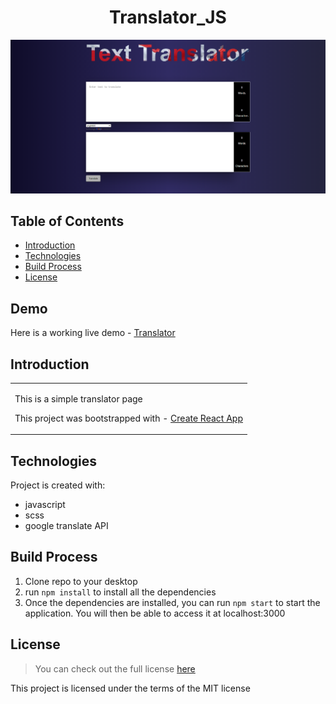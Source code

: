 <h1 align='center'>Translator_JS</h1>
<p align='center'><img src='https://github.com/dulko-dev/translator_js/blob/master/image/FireShot%20Capture%20098%20-%20Language%20translator%20-%20localhost.png' alt='translator' title='translator_js' /></p>

## Table of Contents
- [Introduction](#introduction)
- [Technologies](#technologies)
- [Build Process](#build-process)
- [License](#license)

<h2>Demo</h2>
<p>Here is a working live demo - <a target='_blanket' href='https://dulko-translator-js.netlify.app/' <p>Translator</p> </a></p>

## Introduction
  <table>
    <tr>
      <td>
        <p>This is a simple translator page</p>
        <p>This project was bootstrapped with - <a href='https://github.com/facebook/create-react-app' <p>Create React App </p></a></p>
      </td>
    </tr>
  </table>
  
## Technologies
Project is created with:
<ul>
  <li>javascript</li>
  <li>scss</li>
  <li>google translate API</li>
  </ul>

## Build Process
<ol>
  <li>Clone repo to your desktop</li>
  <li>run <code>npm install</code> to install all the dependencies 
  <li>Once the dependencies are installed, you can run <code>npm start</code> to start the application. You will then be able to access it at localhost:3000</li>
</ol>

## License
>You can check out the full license [here](https://github.com/IgorAntun/node-chat/blob/master/LICENSE)
<p>This project is licensed under the terms of the MIT license</p>
